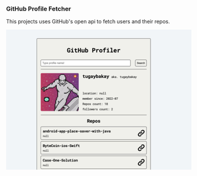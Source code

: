 ### GitHub Profile Fetcher

This projects uses GitHub's open api to fetch users and their repos. 

![profile-api](https://github.com/tugaybakay/GitHubProfiler/blob/main/gpf.png)
